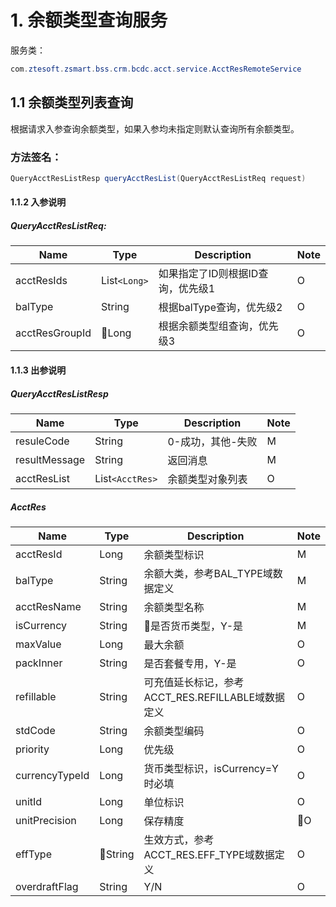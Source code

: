 # 1. 余额类型查询服务
服务类：
```java
com.ztesoft.zsmart.bss.crm.bcdc.acct.service.AcctResRemoteService
```
## 1.1 余额类型列表查询
根据请求入参查询余额类型，如果入参均未指定则默认查询所有余额类型。
### 方法签名：
```java
QueryAcctResListResp queryAcctResList(QueryAcctResListReq request)
```
#### 1.1.2 入参说明
##### QueryAcctResListReq:
| Name | Type | Description | Note |
| ---- | ---- | ----------- | ---- |
| acctResIds | List`<Long>` | 如果指定了ID则根据ID查询，优先级1 | O |
| balType | String | 根据balType查询，优先级2 | O |
| acctResGroupId | Long | 根据余额类型组查询，优先级3 | O |


#### 1.1.3 出参说明
##### QueryAcctResListResp
| Name | Type | Description | Note |
| ---- | ---- | ----------- | ---- |
| resuleCode | String | 0-成功，其他-失败 | M |
| resultMessage | String | 返回消息 | M |
| acctResList | List`<AcctRes>` | 余额类型对象列表 | O |
##### AcctRes
| Name | Type | Description | Note |
| ---- | ---- | ----------- | ---- |
| acctResId | Long | 余额类型标识 | M |
| balType | String | 余额大类，参考BAL_TYPE域数据定义 | M |
| acctResName | String | 余额类型名称 | M |
| isCurrency | String | 是否货币类型，Y-是 | M |
| maxValue | Long | 最大余额 | O |
| packInner | String | 是否套餐专用，Y-是 | O |
| refillable | String | 可充值延长标记，参考ACCT_RES.REFILLABLE域数据定义 | O |
| stdCode | String | 余额类型编码 | O |
| priority | Long | 优先级 | O |
| currencyTypeId | Long | 货币类型标识，isCurrency=Y时必填 | O |
| unitId | Long | 单位标识 | O |
| unitPrecision | Long | 保存精度 | O |
| effType | String | 生效方式，参考ACCT_RES.EFF_TYPE域数据定义 | O |
| overdraftFlag | String | Y/N | O |